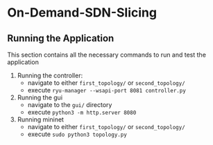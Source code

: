 # On-Demand-SDN-Slicing

## Running the Application
This section contains all the necessary commands to run and test the application
1. Running the controller:
    - navigate to either `first_topology/` or `second_topology/`
    - execute `ryu-manager --wsapi-port 8081 controller.py`
2. Running the gui
    - navigate to the `gui/` directory
    - execute `python3 -m http.server 8080`
3. Running mininet
    - navigate to either `first_topology/` or `second_topology/`
    - execute `sudo python3 topology.py`
